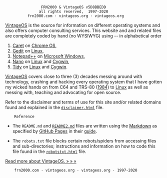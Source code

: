                     FRN2000 & VintageOS v5D8BBEDD
                   all rights reserved,  1997-2020
              frn2000.com · vintageos.org · vintageos.org

[VintageOS](https://vintageos.org/) is the source for information on
different operating systems and also offers computer consulting
services.  This website and and related files are completely coded by
hand (no WYSIWYG) using -- in alphabetical order

1. [Caret](https://thomaswilburn.net/caret/) on
[Chrome OS](https://google.com/chromebook/),
2. [Gedit](https://wiki.gnome.org/Apps/Gedit) on
[Linux](https://vintageos.org/linux.html),
3. [Notepad++](http://notepad-plus-plus.org/) on
[Microsoft Windows](https://vintageos.org/windows.html),
4. [Nano](https://nano-editor.org/) on
[Linux](https://vintageos.org/linux.html) and
[Cygwin](https://vintageos.org/unix.html#Cygwin),
5. [Tidy](http://html-tidy.org/) on
[Linux](https://vintageos.org/linux.html) and
[Cygwin](https://vintageos.org/unix.html#Cygwin).

[VintageOS](https://vintageos.org/) covers close to three (3) decades
messing around with technology, crashing and hacking every operating
system that I have gotten my wicked hands on from C64 and TRS-80
([1984](https://vintageos.org/basic.html)) to
[Linux](https://vintageos.org/linux.html) as well as messing with,
teaching and advocating for open source.

Refer to the disclaimer and terms of use for this site and/or related
domains found and explained in the
[`disclaimer.html`](https://vintageos.org/disclaimer.html) file.

        Reference

* The `README.md` and [`README2.md`](README2.md) files are written using
the [Markdown](https://daringfireball.net/projects/markdown/) as
specified by [GitHub Pages](https://pages.github.com/) in their
[guide](https://guides.github.com/features/mastering-markdown/).

* The `robots.txt` file blocks certain robots/spiders from accessing
files and sub-directories;  instructions and information on how to code
this file found in the
[`robotstxt.html`](http://robotstxt.org/robotstxt.html) file.

[Read more about VintageOS.  » » »](README2.md)

        frn2000.com · vintageos.org · vintageos.org · 1997-2020
